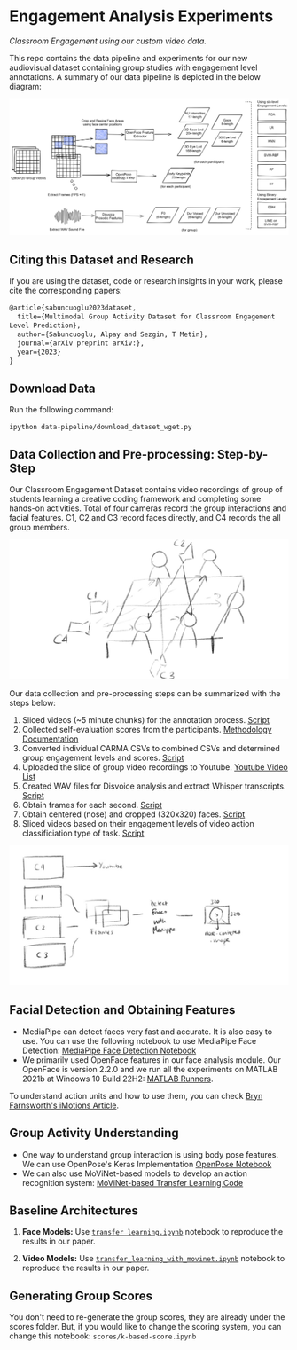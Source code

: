# Engagement Analysis Experiments

_Classroom Engagement using our custom video data._

This repo contains the data pipeline and experiments for our new audiovisual dataset containing group studies with engagement level annotations. A summary of our data pipeline is depicted in the below diagram:

![Our Data Pipeline Summary](./media/diagram.png)

## Citing this Dataset and Research

If you are using the dataset, code or research insights in your work, please cite the corresponding papers:

```
@article{sabuncuoglu2023dataset,
  title={Multimodal Group Activity Dataset for Classroom Engagement Level Prediction},
  author={Sabuncuoglu, Alpay and Sezgin, T Metin},
  journal={arXiv preprint arXiv:},
  year={2023}
}

```

## Download Data

Run the following command:

```
ipython data-pipeline/download_dataset_wget.py
```


## Data Collection and Pre-processing: Step-by-Step

Our Classroom Engagement Dataset contains video recordings of group of students learning a creative coding framework and completing some hands-on activities.  Total of four cameras record the group interactions and facial features. C1, C2 and C3 record faces directly, and C4 records the all group members.

![The camera setup](./media/p1.jpg)

Our data collection and pre-processing steps can be summarized with the steps below: 

1. Sliced videos (~5 minute chunks) for the annotation process. [Script](./data-pipeline/slice_video.ipynb)
2. Collected self-evaluation scores from the participants. [Methodology Documentation](https://docs.google.com/document/d/1lxcu4fFcIoxhDowtJg7T_g7i9eVbBFS_d_EKvAv1TwU/edit?usp=sharing)
3. Converted individual CARMA CSVs to combined CSVs and determined group engagement levels and scores. [Script](./scores/k-based-score.ipynb)
4. Uploaded the slice of group video recordings to Youtube. [Youtube Video List](./data-pipeline/youtube_links.csv)
5. Created WAV files for Disvoice analysis and extract Whisper transcripts. [Script](./data-pipeline/mp4_to_wav.ipynb)
6. Obtain frames for each second. [Script](./data-pipeline/convert_to_frames.ipynb)
7. Obtain centered (nose) and cropped (320x320) faces. [Script](./data-pipeline/mp-face-detector.py)
8. Sliced videos based on their engagement levels of video action classificiation type of task. [Script](./data-pipeline/slice_based_on_levels.ipynb)


![The pre-processing pipeline](./media/p2.jpeg)

## Facial Detection and Obtaining Features

- MediaPipe can detect faces very fast and accurate. It is also easy to use. You can use the following notebook to use MediaPipe Face Detection: [MediaPipe Face Detection Notebook](./face-analysis/mediapipe_face_detection.ipynb)
- We primarily used OpenFace features in our face analysis module. Our OpenFace is version 2.2.0 and we run all the experiments on MATLAB 2021b at Windows 10 Build 22H2: [MATLAB Runners](./face-analysis/openface-matlab/).


To understand action units and how to use them, you can check [Bryn Farnsworth's iMotions Article](https://imotions.com/blog/facial-action-coding-system/).

## Group Activity Understanding

- One way to understand group interaction is using body pose features. We can use OpenPose's Keras Implementation [OpenPose Notebook](./group-video-analysis/OpenPose.ipynb)
- We can also use MoViNet-based models to develop an action recognition system: [MoViNet-based Transfer Learning Code](./group-video-analysis/movinet_a0.py)


## Baseline Architectures

1. **Face Models:** Use [```transfer_learning.ipynb```](face-analysis/transfer_learning.ipynb) notebook to reproduce the results in our paper.

2. **Video Models:** Use [```transfer_learning_with_movinet.ipynb```](group-video-analysis/transfer_learning_with_movinet.ipynb) notebook to reproduce the results in our paper.


## Generating Group Scores

You don't need to re-generate the group scores, they are already under the scores folder. But, if you would like to change the scoring system, you can change this notebook: ```scores/k-based-score.ipynb```
